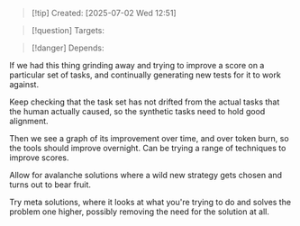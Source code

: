 
>[!tip] Created: [2025-07-02 Wed 12:51]

>[!question] Targets: 

>[!danger] Depends: 

If we had this thing grinding away and trying to improve a score on a particular set of tasks, and continually generating new tests for it to work against.

Keep checking that the task set has not drifted from the actual tasks that the human actually caused, so the synthetic tasks need to hold good alignment.

Then we see a graph of its improvement over time, and over token burn, so the tools should improve overnight.  Can be trying a range of techniques to improve scores.

Allow for avalanche solutions where a wild new strategy gets chosen and turns out to bear fruit.

Try meta solutions, where it looks at what you're trying to do and solves the problem one higher, possibly removing the need for the solution at all.